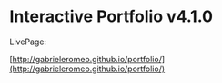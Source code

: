 # Interactive Portfolio v4.1.0

LivePage:

[http://gabrieleromeo.github.io/portfolio/](http://gabrieleromeo.github.io/portfolio/)
